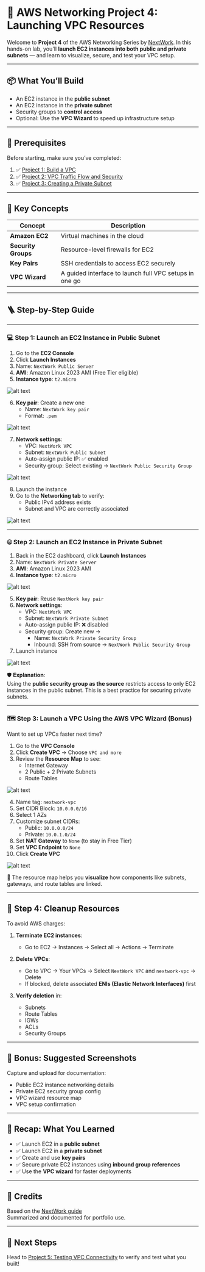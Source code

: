 # 🚀 AWS Networking Project 4: Launching VPC Resources

Welcome to **Project 4** of the AWS Networking Series by [NextWork](https://learn.nextwork.org/projects/aws-networks-ec2?track=high). In this hands-on lab, you'll **launch EC2 instances into both public and private subnets** — and learn to visualize, secure, and test your VPC setup.

---

## 📦 What You’ll Build

- An EC2 instance in the **public subnet**
- An EC2 instance in the **private subnet**
- Security groups to **control access**
- Optional: Use the **VPC Wizard** to speed up infrastructure setup

---

## 🧰 Prerequisites

Before starting, make sure you’ve completed:

1. ✅ [Project 1: Build a VPC](https://github.com/Jerome-Pooh/AWS_Jerome_nextwork/tree/main/Build%20a%20Virtual%20Private%20Cloud%20(VPC)%20on%20AWS)
2. ✅ [Project 2: VPC Traffic Flow and Security](https://github.com/Jerome-Pooh/AWS_Jerome_nextwork/tree/main/VPC%20Traffic%20Flow%20and%20Security)
3. ✅ [Project 3: Creating a Private Subnet](https://github.com/Jerome-Pooh/AWS_Jerome_nextwork/tree/main/Creating%20a%20Private%20Subnet)

---

## 🧠 Key Concepts

| Concept            | Description                                                                 |
|--------------------|-----------------------------------------------------------------------------|
| **Amazon EC2**     | Virtual machines in the cloud                                               |
| **Security Groups**| Resource-level firewalls for EC2                                            |
| **Key Pairs**      | SSH credentials to access EC2 securely                                      |
| **VPC Wizard**     | A guided interface to launch full VPC setups in one go                      |

---

## 🪜 Step-by-Step Guide

---

### 💻 Step 1: Launch an EC2 Instance in Public Subnet

1. Go to the **EC2 Console**
2. Click **Launch Instances**
3. Name: `NextWork Public Server`
4. **AMI**: Amazon Linux 2023 AMI (Free Tier eligible)
5. **Instance type**: `t2.micro`

![alt text](Images/1.png)

6. **Key pair**: Create a new one  
   - Name: `NextWork key pair`  
   - Format: `.pem`

![alt text](Images/1.1.png)

7. **Network settings**:
   - VPC: `NextWork VPC`
   - Subnet: `NextWork Public Subnet`
   - Auto-assign public IP: ✅ enabled
   - Security group: Select existing → `NextWork Public Security Group`

![alt text](Images/1.2.png)

8. Launch the instance
9. Go to the **Networking tab** to verify:
   - Public IPv4 address exists
   - Subnet and VPC are correctly associated

![alt text](Images/1.3.png)

---

### 🤐 Step 2: Launch an EC2 Instance in Private Subnet

1. Back in the EC2 dashboard, click **Launch Instances**
2. Name: `NextWork Private Server`
3. **AMI**: Amazon Linux 2023 AMI
4. **Instance type**: `t2.micro`

![alt text](Images/2.png)

5. **Key pair**: Reuse `NextWork key pair`
6. **Network settings**:
   - VPC: `NextWork VPC`
   - Subnet: `NextWork Private Subnet`
   - Auto-assign public IP: ❌ disabled
   - Security group: Create new →  
     - Name: `NextWork Private Security Group`  
     - Inbound: SSH from source → `NextWork Public Security Group`
7. Launch instance

![alt text](Images/2.1.png)


🛡️ **Explanation**:  
Using the **public security group as the source** restricts access to only EC2 instances in the public subnet. This is a best practice for securing private subnets.

---

### 🗺️ Step 3: Launch a VPC Using the AWS VPC Wizard (Bonus)

Want to set up VPCs faster next time?

1. Go to the **VPC Console**
2. Click **Create VPC** → Choose `VPC and more`
3. Review the **Resource Map** to see:
   - Internet Gateway
   - 2 Public + 2 Private Subnets
   - Route Tables

![alt text](Images/3.png)

4. Name tag: `nextwork-vpc`
5. Set CIDR Block: `10.0.0.0/16`
6. Select 1 AZs
7. Customize subnet CIDRs:
   - Public: `10.0.0.0/24`
   - Private: `10.0.1.0/24`
8. Set **NAT Gateway** to `None` (to stay in Free Tier)
9. Set **VPC Endpoint** to `None`
10. Click **Create VPC**

![alt text](Images/3.1.png)

🧠 The resource map helps you **visualize** how components like subnets, gateways, and route tables are linked.

---

## 🧽 Step 4: Cleanup Resources

To avoid AWS charges:

1. **Terminate EC2 instances**:
   - Go to EC2 → Instances → Select all → Actions → Terminate

2. **Delete VPCs**:
   - Go to VPC → Your VPCs → Select `NextWork VPC` and `nextwork-vpc` → Delete
   - If blocked, delete associated **ENIs (Elastic Network Interfaces)** first

3. **Verify deletion** in:
   - Subnets
   - Route Tables
   - IGWs
   - ACLs
   - Security Groups

---

## 📸 Bonus: Suggested Screenshots

Capture and upload for documentation:

- Public EC2 instance networking details
- Private EC2 security group config
- VPC wizard resource map
- VPC setup confirmation

---

## 🧠 Recap: What You Learned

- ✅ Launch EC2 in a **public subnet**
- ✅ Launch EC2 in a **private subnet**
- ✅ Create and use **key pairs**
- ✅ Secure private EC2 instances using **inbound group references**
- ✅ Use the **VPC wizard** for faster deployments

---

## 🙌 Credits

Based on the [NextWork guide](https://learn.nextwork.org/projects/aws-networks-ec2?track=high)  
Summarized and documented for portfolio use.

---

## 🧠 Next Steps

Head to [Project 5: Testing VPC Connectivity](https://learn.nextwork.org/projects/aws-networks-connectivity?track=high) to verify and test what you built!


